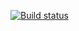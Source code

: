 [![Build status](https://ci.appveyor.com/api/projects/status/03t27duqjdjqrqy6/branch/master?svg=true)](https://ci.appveyor.com/project/ELvovo7/netology-aqa2-3/branch/master)
